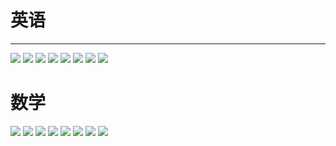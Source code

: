# 英语
---

![](https://gitee.com/KawYang/Notes/raw/master/HomeWork/01.jpg)
![](https://gitee.com/KawYang/Notes/raw/master/HomeWork/02.jpg)
![](https://gitee.com/KawYang/Notes/raw/master/HomeWork/03.jpg)
![](https://gitee.com/KawYang/Notes/raw/master/HomeWork/04.jpg)
![](https://gitee.com/KawYang/Notes/raw/master/HomeWork/05.jpg)
![](https://gitee.com/KawYang/Notes/raw/master/HomeWork/06.jpg)
![](https://gitee.com/KawYang/Notes/raw/master/HomeWork/07.jpg)
![](https://gitee.com/KawYang/Notes/raw/master/HomeWork/08.jpg)

# 数学

![](https://gitee.com/KawYang/Notes/raw/master/HomeWork/091.jpg)
![](https://gitee.com/KawYang/Notes/raw/master/HomeWork/091.jpg)
![](https://gitee.com/KawYang/Notes/raw/master/HomeWork/091.jpg)
![](https://gitee.com/KawYang/Notes/raw/master/HomeWork/091.jpg)
![](https://gitee.com/KawYang/Notes/raw/master/HomeWork/091.jpg)
![](https://gitee.com/KawYang/Notes/raw/master/HomeWork/091.jpg)
![](https://gitee.com/KawYang/Notes/raw/master/HomeWork/091.jpg)
![](https://gitee.com/KawYang/Notes/raw/master/HomeWork/091.jpg)